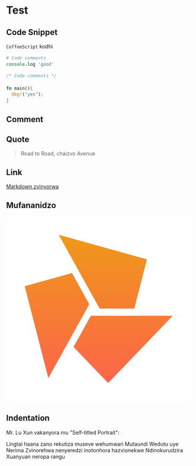 [Markdown pasi rose makomendi]:#

# Test

## Code Snippet

`CoffeeScript` kodhi

```coffee
# Code comments
console.log 'good'


```

```rust
/* Code comments */

fn main(){
  dbg!("yes");
}
```

## Comment

<!-- HTML 注释 --> 

<!-- 多行注释 --> 

## Quote

> Road to Road, chaizvo Avenue

## Link

[Markdown zvinyorwa](https://github.com/xxai-art/xxai-art-md)

## Mufananidzo

![xxAI.Art Brand Identity](https://raw.githubusercontent.com/xxai-art/web/main/file/svg/logo.svg)

## Indentation

Mr. Lu Xun vakanyora mu "Self-titled Portrait":

  Lingtai haana zano rekutiza museve wehumwari
  Mutaundi Wedutu uye Nerima
  Zvinorehwa nenyeredzi inotonhora hazvionekwe
  Ndinokurudzira Xuanyuan neropa rangu


